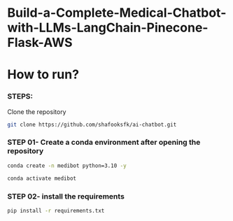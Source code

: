 # Build-a-Complete-Medical-Chatbot-with-LLMs-LangChain-Pinecone-Flask-AWS

# How to run?
### STEPS:
Clone the repository
```bash
git clone https://github.com/shafooksfk/ai-chatbot.git
```
### STEP 01- Create a conda environment after opening the repository
```bash
conda create -n medibot python=3.10 -y
```

```bash
conda activate medibot
```

### STEP 02- install the requirements

```bash
pip install -r requirements.txt
```